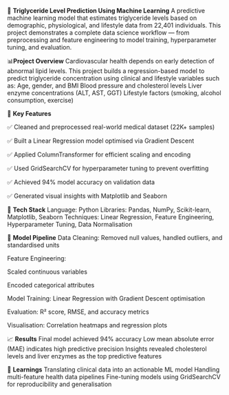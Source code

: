 🧠 **Triglyceride Level Prediction Using Machine Learning**
A predictive machine learning model that estimates triglyceride levels based on demographic, physiological, and lifestyle data from 22,401 individuals.
This project demonstrates a complete data science workflow — from preprocessing and feature engineering to model training, hyperparameter tuning, and evaluation.

📊**Project Overview**
Cardiovascular health depends on early detection of abnormal lipid levels. This project builds a regression-based model to predict triglyceride concentration using clinical and lifestyle variables such as:
Age, gender, and BMI
Blood pressure and cholesterol levels
Liver enzyme concentrations (ALT, AST, GGT)
Lifestyle factors (smoking, alcohol consumption, exercise)

🚀 **Key Features**

✅ Cleaned and preprocessed real-world medical dataset (22K+ samples)

✅ Built a Linear Regression model optimised via Gradient Descent

✅ Applied ColumnTransformer for efficient scaling and encoding

✅ Used GridSearchCV for hyperparameter tuning to prevent overfitting

✅ Achieved 94% model accuracy on validation data

✅ Generated visual insights with Matplotlib and Seaborn

🧩 **Tech Stack**
Language: Python
Libraries: Pandas, NumPy, Scikit-learn, Matplotlib, Seaborn
Techniques: Linear Regression, Feature Engineering, Hyperparameter Tuning, Data Normalisation

🧮 **Model Pipeline**
Data Cleaning: Removed null values, handled outliers, and standardised units

Feature Engineering:

Scaled continuous variables

Encoded categorical attributes

Model Training: Linear Regression with Gradient Descent optimisation

Evaluation: R² score, RMSE, and accuracy metrics

Visualisation: Correlation heatmaps and regression plots

📈 **Results**
Final model achieved 94% accuracy
Low mean absolute error (MAE) indicates high predictive precision
Insights revealed cholesterol levels and liver enzymes as the top predictive features

🧠 **Learnings**
Translating clinical data into an actionable ML model
Handling multi-feature health data pipelines
Fine-tuning models using GridSearchCV for reproducibility and generalisation

